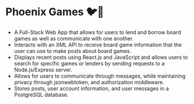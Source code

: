 # Phoenix Games :bird::game_die:

- A Full-Stack Web App that allows for users to lend and borrow board games as well as communicate with one another.
- Interacts with an XML API to receive board game information that the user can use to make posts about board games.
- Displays recent posts using React.js and JavaScript and allows users to search for specific games or lenders by sending requests to a Node.js/Express server.
- Allows for users to communicate through messages, while maintaining privacy through jsonwebtoken, and authorization middleware.
- Stores posts, user account information, and user messages in a PostgreSQL database.
